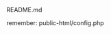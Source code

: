 README.md

remember:
public-html/config.php

<?php

define('UPBUCKETNAME', '');
define('UPOPNAME', '');
define('UPOPPASS', '');
define('CDNLINK', UPBUCKETNAME.'.b0.upaiyun.com');

define('DEBUG', TRUE);
define('ARCHIVE', 1);

date_default_timezone_set('Asia/Shanghai');